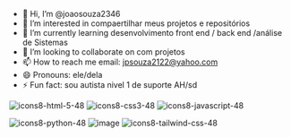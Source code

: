 - 👋 Hi, I’m @joaosouza2346
- 👀 I’m interested in compaertilhar meus projetos e repositórios
- 🌱 I’m currently learning desenvolvimento front end / back end /análise de Sistemas
- 💞️ I’m looking to collaborate on com projetos 
- 📫 How to reach me email: jpsouza2122@yahoo.com
- 😄 Pronouns: ele/dela
- ⚡ Fun fact: sou autista nivel 1 de suporte AH/sd


![icons8-html-5-48](https://github.com/user-attachments/assets/cde8b0bc-1be2-4fdb-805b-49bc2ee39523) ![icons8-css3-48](https://github.com/user-attachments/assets/ab8e8615-865c-4784-90c6-e77ee4ec150f) ![icons8-javascript-48](https://github.com/user-attachments/assets/be73e676-ba87-4dbb-bd06-3d5902803e02)

![icons8-python-48](https://github.com/user-attachments/assets/f37604ed-679a-416f-90e3-b8de4d406683) ![image](https://github.com/user-attachments/assets/b3e226f8-efde-4db6-8061-7471a867c914) ![icons8-tailwind-css-48](https://github.com/user-attachments/assets/9b1b31ef-bede-456b-bc79-a225f48dd3bc)




